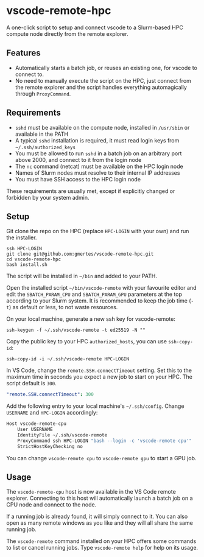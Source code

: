 # vscode-remote-hpc

A one-click script to setup and connect vscode to a Slurm-based HPC compute node directly from the remote explorer. 

## Features
- Automatically starts a batch job, or reuses an existing one, for vscode to connect to.
- No need to manually execute the script on the HPC, just connect from the remote explorer and the script handles everything automagically through `ProxyCommand`.

## Requirements
- `sshd` must be available on the compute node, installed in `/usr/sbin` or available in the PATH
- A typical `sshd` installation is required, it must read login keys from `~/.ssh/authorized_keys` 
- You must be allowed to run `sshd` in a batch job on an arbitrary port above 2000, and connect to it from the login node
- The `nc` command (netcat) must be available on the HPC login node
- Names of Slurm nodes must resolve to their internal IP addresses
- You must have SSH access to the HPC login node

These requirements are usually met, except if explicitly changed or forbidden by your system admin.

## Setup

Git clone the repo on the HPC (replace `HPC-LOGIN` with your own) and run the installer. 

```shell
ssh HPC-LOGIN
git clone git@github.com:gmertes/vscode-remote-hpc.git
cd vscode-remote-hpc
bash install.sh
```

The script will be installed in `~/bin` and added to your PATH. 

Open the installed script `~/bin/vscode-remote` with your favourite editor and edit the `SBATCH_PARAM_CPU` and `SBATCH_PARAM_GPU` parameters at the top according to your Slurm system. It is recommended to keep the job time (`-t`) as default or less, to not waste resources.

On your local machine, generate a new ssh key for vscode-remote:

```shell
ssh-keygen -f ~/.ssh/vscode-remote -t ed25519 -N ""
```

Copy the public key to your HPC `authorized_hosts`, you can use `ssh-copy-id`:

```shell
ssh-copy-id -i ~/.ssh/vscode-remote HPC-LOGIN
```

In VS Code, change the `remote.SSH.connectTimeout` setting. Set this to the maximum time in seconds you expect a new job to start on your HPC. The script default is `300`.

```yaml
"remote.SSH.connectTimeout": 300
```

Add the following entry to your local machine's `~/.ssh/config`. Change `USERNAME` and `HPC-LOGIN` accordingly:

```bash
Host vscode-remote-cpu
    User USERNAME
    IdentityFile ~/.ssh/vscode-remote
    ProxyCommand ssh HPC-LOGIN "bash --login -c 'vscode-remote cpu'"
    StrictHostKeyChecking no
```

You can change `vscode-remote cpu` to `vscode-remote gpu` to start a GPU job.

## Usage
The `vscode-remote-cpu` host is now available in the VS Code remote explorer. Connecting to this host will automatically launch a batch job on a CPU node and connect to the node.

If a running job is already found, it will simply connect to it. You can also open as many remote windows as you like and they will all share the same running job.

The `vscode-remote` command installed on your HPC offers some commands to list or cancel running jobs. Type `vscode-remote help` for help on its usage.